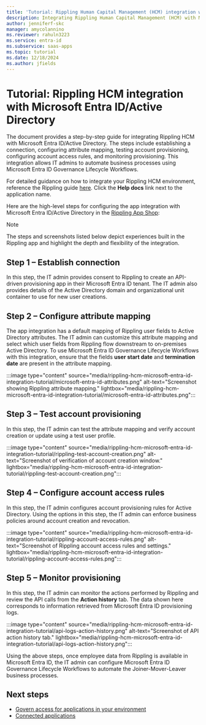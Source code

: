 ```yaml
---
title: 'Tutorial: Rippling Human Capital Management (HCM) integration with Microsoft Entra ID/Active Directory'
description: Integrating Rippling Human Capital Management (HCM) with Microsoft Entra ID/Active Directory.
author: jenniferf-skc
manager: amycolannino
ms.reviewer: rahuln3223
ms.service: entra-id
ms.subservice: saas-apps
ms.topic: tutorial
ms.date: 12/18/2024
ms.author: jfields
---
```


# Tutorial: Rippling HCM integration with Microsoft Entra ID/Active Directory

The document provides a step-by-step guide for integrating Rippling HCM with Microsoft Entra ID/Active Directory. The steps include establishing a connection, configuring attribute mapping, testing account provisioning, configuring account access rules, and monitoring provisioning. This integration allows IT admins to automate business processes using Microsoft Entra ID Governance Lifecycle Workflows. 

For detailed guidance on how to integrate your Rippling HCM environment, reference the Rippling guide [here](https://app.rippling.com/sign-in/id). Click the **Help docs** link next to the application name. 

Here are the high-level steps for configuring the app integration with Microsoft Entra ID/Active Directory in the [Rippling App Shop](https://www.rippling.com/app-shop/app/microsoftactivedirectory): 


> [!NOTE]
> The steps and screenshots listed below depict experiences built in the Rippling app and highlight the depth and flexibility of the integration. 

## Step 1 – Establish connection 

In this step, the IT admin provides consent to Rippling to create an API-driven provisioning app in their Microsoft Entra ID tenant. The IT admin also provides details of the Active Directory domain and organizational unit container to use for new user creations. 

## Step 2 – Configure attribute mapping 

The app integration has a default mapping of Rippling user fields to Active Directory attributes. The IT admin can customize this attribute mapping and select which user fields from Rippling flow downstream to on-premises Active Directory. To use Microsoft Entra ID Governance Lifecycle Workflows with this integration, ensure that the fields **user start date** and **termination date** are present in the attribute mapping. 

:::image type="content" source="media/rippling-hcm-microsoft-entra-id-integration-tutorial/microsoft-entra-id-attributes.png" alt-text="Screenshot showing Rippling attribute mapping." lightbox="media/rippling-hcm-microsoft-entra-id-integration-tutorial/microsoft-entra-id-attributes.png":::

## Step 3 – Test account provisioning 

In this step, the IT admin can test the attribute mapping and verify account creation or update using a test user profile. 

:::image type="content" source="media/rippling-hcm-microsoft-entra-id-integration-tutorial/rippling-test-account-creation.png" alt-text="Screenshot of verification of account creation window." lightbox="media/rippling-hcm-microsoft-entra-id-integration-tutorial/rippling-test-account-creation.png":::

## Step 4 – Configure account access rules 

In this step, the IT admin configures account provisioning rules for Active Directory. Using the options in this step, the IT admin can enforce business policies around account creation and revocation. 

:::image type="content" source="media/rippling-hcm-microsoft-entra-id-integration-tutorial/rippling-account-access-rules.png" alt-text="Screenshot of Rippling account access rules and settings." lightbox="media/rippling-hcm-microsoft-entra-id-integration-tutorial/rippling-account-access-rules.png":::

## Step 5 – Monitor provisioning 

In this step, the IT admin can monitor the actions performed by Rippling and review the API calls from the **Action history** tab. The data shown here corresponds to information retrieved from Microsoft Entra ID provisioning logs. 

:::image type="content" source="media/rippling-hcm-microsoft-entra-id-integration-tutorial/api-logs-action-history.png" alt-text="Screenshot of API action history tab." lightbox="media/rippling-hcm-microsoft-entra-id-integration-tutorial/api-logs-action-history.png":::

Using the above steps, once employee data from Rippling is available in Microsoft Entra ID, the IT admin can configure Microsoft Entra ID Governance Lifecycle Workflows to automate the Joiner-Mover-Leaver business processes. 

## Next steps
- [Govern access for applications in your environment](../../id-governance/identity-governance-applications-prepare.md)
- [Connected applications](../../id-governance/apps.md)